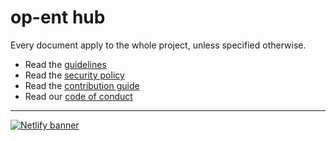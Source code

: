 # op-ent hub

Every document apply to the whole project, unless specified otherwise.

- Read the [guidelines](./guidelines.md)
- Read the [security policy](./SECURITY.md)
- Read the [contribution guide](./CONTRIBUTING.md)
- Read our [code of conduct](./CODE_OF_CONDUCT.md)

---

[![Netlify banner](https://www.netlify.com/v3/img/components/netlify-color-accent.svg)](https://www.netlify.com)
